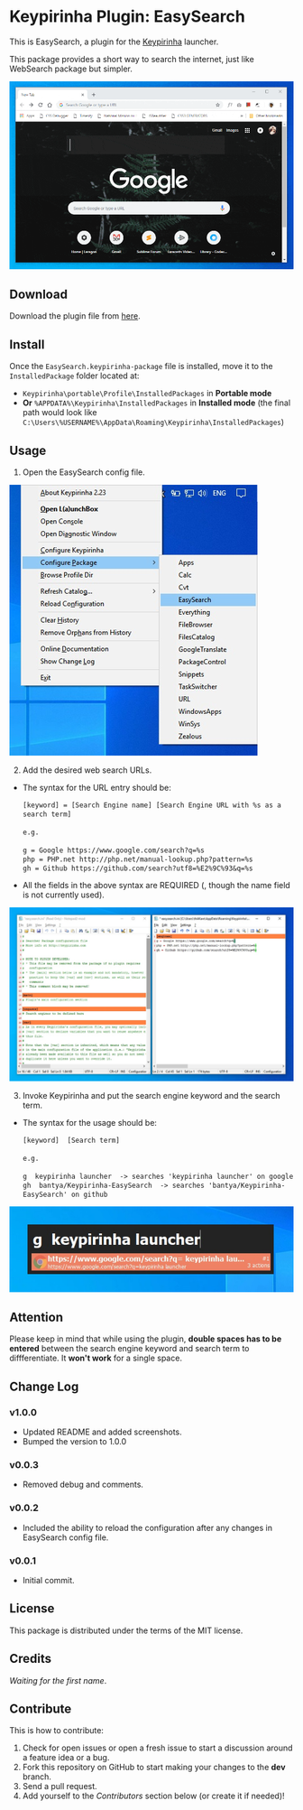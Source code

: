 # Keypirinha Plugin: EasySearch

This is EasySearch, a plugin for the
[Keypirinha](http://keypirinha.com) launcher.

This package provides a short way to search the internet, just like WebSearch package but simpler.

![EasySearch usage](./images/2019-01-08_00-34-29.gif "EasySearch usage")


## Download

Download the plugin file from [here](https://github.com/bantya/Keypirinha-EasySearch/releases).


## Install

Once the `EasySearch.keypirinha-package` file is installed,
move it to the `InstalledPackage` folder located at:

* `Keypirinha\portable\Profile\InstalledPackages` in **Portable mode**
* **Or** `%APPDATA%\Keypirinha\InstalledPackages` in **Installed mode** (the
  final path would look like
  `C:\Users\%USERNAME%\AppData\Roaming\Keypirinha\InstalledPackages`)


## Usage
1. Open the EasySearch config file.

![Keypirinha configuration](./images/2019-01-07_22-04-13.jpg "Keypirinha configuration")

2. Add the desired web search URLs.
* The syntax for the URL entry should be:
    ```
    [keyword] = [Search Engine name] [Search Engine URL with %s as a search term]

    e.g.

    g = Google https://www.google.com/search?q=%s
    php = PHP.net http://php.net/manual-lookup.php?pattern=%s
    gh = Github https://github.com/search?utf8=%E2%9C%93&q=%s
    ```
* All the fields in the above syntax are REQUIRED (, though the name field is not currently used).

![EasySearch config file](./images/2019-01-07_22-06-10.jpg "EasySearch config file")

3. Invoke Keypirinha and put the search engine keyword and the search term.
* The syntax for the usage should be:
    ```
    [keyword]  [Search term]

    e.g.

    g  keypirinha launcher  -> searches 'keypirinha launcher' on google
    gh  bantya/Keypirinha-EasySearch  -> searches 'bantya/Keypirinha-EasySearch' on github
    ```
![Keypirinha invoke](./images/2019-01-07_22-02-09.jpg "Keypirinha invoke")


## Attention
Please keep in mind that while using the plugin, **double spaces has to be entered** between the search engine keyword and search term to diffferentiate. It **won't work** for a single space.


## Change Log

### v1.0.0
* Updated README and added screenshots.
* Bumped the version to 1.0.0

### v0.0.3
* Removed debug and comments.

### v0.0.2
* Included the ability to reload the configuration after any changes in EasySearch config file.

### v0.0.1
* Initial commit.


## License

This package is distributed under the terms of the MIT license.


## Credits

_Waiting for the first name_.


## Contribute

This is how to contribute:
1. Check for open issues or open a fresh issue to start a discussion around a
   feature idea or a bug.
2. Fork this repository on GitHub to start making your changes to the **dev**
   branch.
3. Send a pull request.
4. Add yourself to the *Contributors* section below (or create it if needed)!
